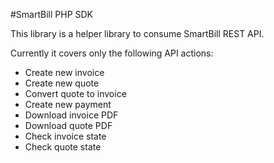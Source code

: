 #SmartBill PHP SDK

This library is a helper library to consume SmartBill REST API.

Currently it covers only the following API actions:
- Create new invoice
- Create new quote
- Convert quote to invoice
- Create new payment
- Download invoice PDF
- Download quote PDF
- Check invoice state
- Check quote state

